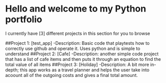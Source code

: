 # Hello and welcome to my Python portfolio 

I currently have [3] different projects in this section for you to browse 

##Project 1: [test_app]
-Description: Basic code that playtests how to correctly use github and operate it. Uses python and is simple to understand
##Project 2: [Cafe]
-Description: another simple code project that has a list of cafe items and then puts it through an equation to find the total value of all items
##Project 3: [Holiday]
-Description: A bit more in-depth; this app works as a travel planner and helps the user take into acoount all of the outgoing costs and gives a final total amount.
